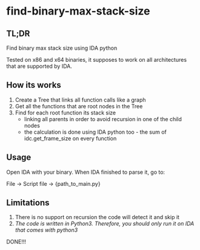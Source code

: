 # find-binary-max-stack-size

## TL;DR 
Find binary max stack size using IDA python

Tested on x86 and x64 binaries, it supposes to work on all architectures that are supported by IDA.

## How its works
1. Create a Tree that links all function calls like a graph
2. Get all the functions that are root nodes in the Tree
3. Find for each root function its stack size
   * linking all parents in order to avoid recursion in one of the child nodes
   * the calculation is done using IDA python too - the sum of idc.get_frame_size on every function

## Usage
Open IDA with your binary. When IDA finished to parse it, go to:

File -> Script file -> {path_to_main.py}

## Limitations
1. There is no support on recursion the code will detect it and skip it
2. *The code is written in Python3. Therefore, you should only run it on IDA that comes with python3*

DONE!!!
